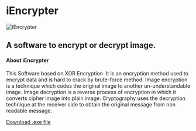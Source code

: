 # iEncrypter

![iEncrypter](https://user-images.githubusercontent.com/76870141/148881974-571ef989-63c1-4dbc-a382-c0513916da4b.png)

<h2>A software to encrypt or decrypt image.</h2>

<h4>About iEncrypter</h4>

This Software based on XOR Encryption .It is an encryption method used to encrypt data and is hard to crack by brute-force method.
Image encryption is a technique which codes the original image to another un-understandable image.
Image decryption is a reverse process of encryption in which it converts cipher image into plain image.
Cryptography uses the decryption technique at the receiver side to obtain the original message from non readable message.

<a target="_blank" href="https://doc-08-a0-docs.googleusercontent.com/docs/securesc/d24dlh6i5rfuvrn0dclpphgrrphhi446/jl0oqlnsp0gv20pekdjpsu4fu2deekik/1641887625000/14903342250187872287/14903342250187872287/14mT9yvRFK0aCDIiF3uWaYg6SOUYGlj4a?e=download&authuser=2&nonce=8kdil1dprsvfi&user=14903342250187872287&hash=4s6mm6dprl7c1sjhqi2cotn1i5ho5jnl">Download .exe file</a>
